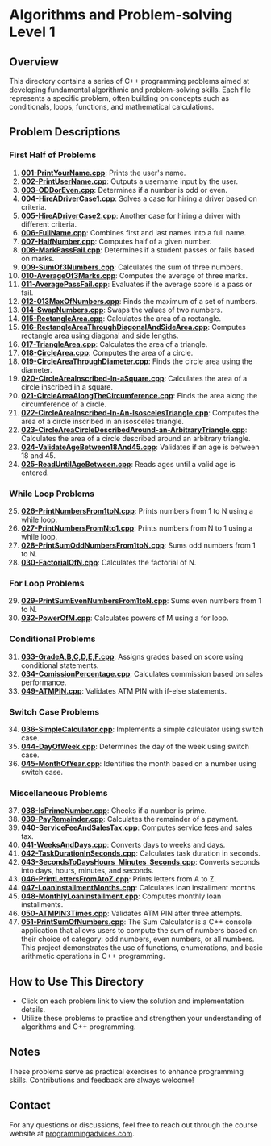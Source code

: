 # Algorithms and Problem-solving Level 1

## Overview
This directory contains a series of C++ programming problems aimed at developing fundamental algorithmic and problem-solving skills. Each file represents a specific problem, often building on concepts such as conditionals, loops, functions, and mathematical calculations.

## Problem Descriptions

### First Half of Problems
1. **[001-PrintYourName.cpp](./001-PrintYourName.cpp)**: Prints the user's name.
2. **[002-PrintUserName.cpp](./002-PrintUserName.cpp)**: Outputs a username input by the user.
3. **[003-ODDorEven.cpp](./003-ODDorEven.cpp)**: Determines if a number is odd or even.
4. **[004-HireADriverCase1.cpp](./004-HireADriverCase1.cpp)**: Solves a case for hiring a driver based on criteria.
5. **[005-HireADriverCase2.cpp](./005-HireADriverCase2.cpp)**: Another case for hiring a driver with different criteria.
6. **[006-FullName.cpp](./006-FullName.cpp)**: Combines first and last names into a full name.
7. **[007-HalfNumber.cpp](./007-HalfNumber.cpp)**: Computes half of a given number.
8. **[008-MarkPassFail.cpp](./008-MarkPassFail.cpp)**: Determines if a student passes or fails based on marks.
9. **[009-SumOf3Numbers.cpp](./009-SumOf3Numbers.cpp)**: Calculates the sum of three numbers.
10. **[010-AverageOf3Marks.cpp](./010-AverageOf3Marks.cpp)**: Computes the average of three marks.
11. **[011-AveragePassFail.cpp](./011-AveragePassFail.cpp)**: Evaluates if the average score is a pass or fail.
12. **[012-013MaxOfNumbers.cpp](./012-013MaxOfNumbers.cpp)**: Finds the maximum of a set of numbers.
13. **[014-SwapNumbers.cpp](./014-SwapNumbers.cpp)**: Swaps the values of two numbers.
14. **[015-RectangleArea.cpp](./015-RectangleArea.cpp)**: Calculates the area of a rectangle.
15. **[016-RectangleAreaThroughDiagonalAndSideArea.cpp](./016-RectangleAreaThroughDiagonalAndSideArea.cpp)**: Computes rectangle area using diagonal and side lengths.
16. **[017-TriangleArea.cpp](./017-TriangleArea.cpp)**: Calculates the area of a triangle.
17. **[018-CircleArea.cpp](./018-CircleArea.cpp)**: Computes the area of a circle.
18. **[019-CircleAreaThroughDiameter.cpp](./019-CircleAreaThroughDiameter.cpp)**: Finds the circle area using the diameter.
19. **[020-CircleAreaInscribed-In-aSquare.cpp](./020-CircleAreaInscribed-In-a-Square.cpp)**: Calculates the area of a circle inscribed in a square.
20. **[021-CircleAreaAlongTheCircumference.cpp](./021-CircleAreaAlongTheCircumference.cpp)**: Finds the area along the circumference of a circle.
21. **[022-CircleAreaInscribed-In-An-IsoscelesTriangle.cpp](./022-CircleAreaInscribed-In-An-IsoscelesTriangle.cpp)**: Computes the area of a circle inscribed in an isosceles triangle.
22. **[023-CircleAreaCircleDescribedAround-an-ArbitraryTriangle.cpp](./023-CircleAreaCircleDescribedAround-an-ArbitraryTriangle.cpp)**: Calculates the area of a circle described around an arbitrary triangle.
23. **[024-ValidateAgeBetween18And45.cpp](./024-ValidateAgeBetween18And45.cpp)**: Validates if an age is between 18 and 45.
24. **[025-ReadUntilAgeBetween.cpp](./025-ReadUntilAgeBetween.cpp)**: Reads ages until a valid age is entered.

### While Loop Problems
25. **[026-PrintNumbersFrom1toN.cpp](./026-PrintNumbersFrom1toN.cpp)**: Prints numbers from 1 to N using a while loop.
26. **[027-PrintNumbersFromNto1.cpp](./027-PrintNumbersFromNto1.cpp)**: Prints numbers from N to 1 using a while loop.
27. **[028-PrintSumOddNumbersFrom1toN.cpp](./028-PrintSumOddNumbersFrom1toN.cpp)**: Sums odd numbers from 1 to N.
28. **[030-FactorialOfN.cpp](./030-FactorialOfN.cpp)**: Calculates the factorial of N.

### For Loop Problems
29. **[029-PrintSumEvenNumbersFrom1toN.cpp](./029-PrintSumEvenNumbersFrom1toN.cpp)**: Sums even numbers from 1 to N.
30. **[032-PowerOfM.cpp](./032-PowerOfM.cpp)**: Calculates powers of M using a for loop.

### Conditional Problems
31. **[033-GradeA,B,C,D,E,F.cpp](./033-GradeA,B,C,D,E,F.cpp)**: Assigns grades based on score using conditional statements.
32. **[034-ComissionPercentage.cpp](./034-ComissionPercentage.cpp)**: Calculates commission based on sales performance.
33. **[049-ATMPIN.cpp](./049-ATMPIN.cpp)**: Validates ATM PIN with if-else statements.

### Switch Case Problems
34. **[036-SimpleCalculator.cpp](./036-SimpleCalculator.cpp)**: Implements a simple calculator using switch case.
35. **[044-DayOfWeek.cpp](./044-DayOfWeek.cpp)**: Determines the day of the week using switch case.
36. **[045-MonthOfYear.cpp](./045-MonthOfYear.cpp)**: Identifies the month based on a number using switch case.

### Miscellaneous Problems
37. **[038-IsPrimeNumber.cpp](./038-IsPrimeNumber.cpp)**: Checks if a number is prime.
38. **[039-PayRemainder.cpp](./039-PayRemainder.cpp)**: Calculates the remainder of a payment.
39. **[040-ServiceFeeAndSalesTax.cpp](./040-ServiceFeeAndSalesTax.cpp)**: Computes service fees and sales tax.
40. **[041-WeeksAndDays.cpp](./041-WeeksAndDays.cpp)**: Converts days to weeks and days.
41. **[042-TaskDurationInSeconds.cpp](./042-TaskDurationInSeconds.cpp)**: Calculates task duration in seconds.
42. **[043-SecondsToDaysHours_Minutes_Seconds.cpp](./043-SecondsToDaysHours_Minutes_Seconds.cpp)**: Converts seconds into days, hours, minutes, and seconds.
43. **[046-PrintLettersFromAtoZ.cpp](./046-PrintLettersFromAtoZ.cpp)**: Prints letters from A to Z.
44. **[047-LoanInstallmentMonths.cpp](./047-LoanInstallmentMonths.cpp)**: Calculates loan installment months.
45. **[048-MonthlyLoanInstallment.cpp](./048-MonthlyLoanInstallment.cpp)**: Computes monthly loan installments.
46. **[050-ATMPIN3Times.cpp](./050-ATMPIN3Times.cpp)**: Validates ATM PIN after three attempts.
47. **[051-PrintSumOfNumbers.cpp](./051-PrintSumOfNumbers.cpp)**: The Sum Calculator is a C++ console application that allows users to compute the sum of numbers based on their choice of category: odd numbers, even numbers, or all numbers. This project demonstrates the use of functions, enumerations, and basic arithmetic operations in C++ programming.


## How to Use This Directory
- Click on each problem link to view the solution and implementation details.
- Utilize these problems to practice and strengthen your understanding of algorithms and C++ programming.

## Notes
These problems serve as practical exercises to enhance programming skills. Contributions and feedback are always welcome!

## Contact
For any questions or discussions, feel free to reach out through the course website at [programmingadvices.com](https://programmingadvices.com/courses/).
